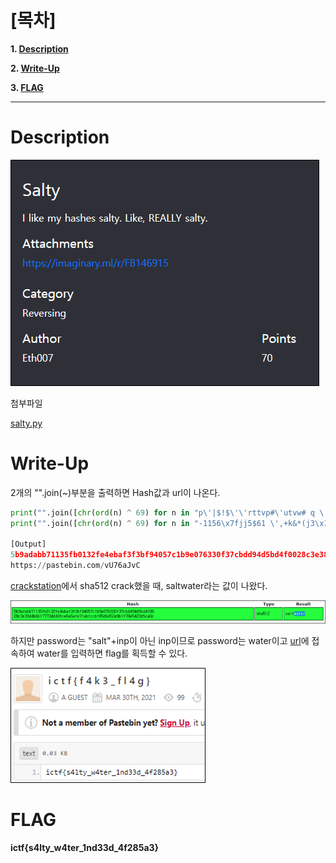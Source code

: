 # [목차]
**1. [Description](#Description)**

**2. [Write-Up](#Write-Up)**

**3. [FLAG](#FLAG)**


***


# **Description**

![](images/2022-05-18-20-50-03.png)

첨부파일

[salty.py](https://rdmd.readme.io/docs/code-blocks)


# **Write-Up**

2개의 "".join(~)부분을 출력하면 Hash값과 url이 나온다.

```py
print("".join([chr(ord(n) ^ 69) for n in "p\'|$!$\'\'rttvp#\'utvw# q \'$#v#v\'#|qupr&t\'| ursvvu#vr&\'!!|q!p\'!q#uuw}&v v}!q\'s\'trrrv!!q|#& s$p$# r#$\'#&&\'#}p!sqpw |\'t#r} pqwv!p&$u&"]))
print("".join([chr(ord(n) ^ 69) for n in "-1156\x7fjj5$61 \',+k&*(j3\x10rs$\x0f3\x06"]))

[Output]
5b9adabb71135fb0132fe4ebaf3f3bf94057c1b9e076330f37cbdd94d5bd4f0028c3e38d4b6b17773dd49fce6a5afe7fabfccbf85d6452e9b1f78e5423d5ca0c
https://pastebin.com/vU76aJvC
```

[crackstation](https://crackstation.net/)에서 sha512 crack했을 때, saltwater라는 값이 나왔다.

![](images/2022-05-18-20-50-51.png)

하지만 password는 "salt"+inp이 아닌 inp이므로 password는 water이고 [url](https://pastebin.com/vU76aJvC)에 접속하여 water를 입력하면 flag를 획득할 수 있다.

![](images/2022-05-18-20-51-34.png)


# **FLAG**

**ictf{s4lty_w4ter_1nd33d_4f285a3}**